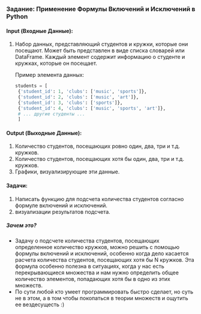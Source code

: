 ### Задание: Применение Формулы Включений и Исключений в Python

#### Input (Входные Данные):
1. Набор данных, представляющий студентов и кружки, которые они посещают. Может быть представлен в виде списка словарей или DataFrame. Каждый элемент содержит информацию о студенте и кружках, которые он посещает.
   
   Пример элемента данных:
   ```python
   students = [
    {'student_id': 1, 'clubs': ['music', 'sports']},
    {'student_id': 2, 'clubs': ['music', 'art']},
    {'student_id': 3, 'clubs': ['sports']},
    {'student_id': 4, 'clubs': ['music', 'sports', 'art']},
    # ... другие студенты ...
    ]
   ```

#### Output (Выходные Данные):
1. Количество студентов, посещающих ровно один, два, три и т.д. кружков.
2. Количество студентов, посещающих хотя бы один, два, три и т.д. кружков.
3. Графики, визуализирующие эти данные.

#### Задачи:
1. Написать функцию для подсчета количества студентов согласно формуле включений и исключений.
2. визуализации результатов подсчета.

##### Зачем это?
- Задачу о подсчете количества студентов, посещающих определенное количество кружков, можно решить с помощью формулы включений и исключений, особенно когда дело касается расчета количества студентов, посещающих хотя бы N кружков. Эта формула особенно полезна в ситуациях, когда у нас есть перекрывающиеся множества и нам нужно определить общее количество элементов, попадающих хотя бы в одно из этих множеств.
- По сути любой кто умеет программировать быстро сделает, но суть не в этом, а в том чтобы покопаться в теории множеств и ощутить ее вездесущесть :)